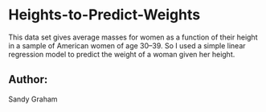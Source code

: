 # Heights-to-Predict-Weights

This data set gives average masses for women as a function of their height in a sample of American women of age 30–39. So I used a simple linear regression model to predict the weight of a woman given her height.

## Author:
Sandy Graham